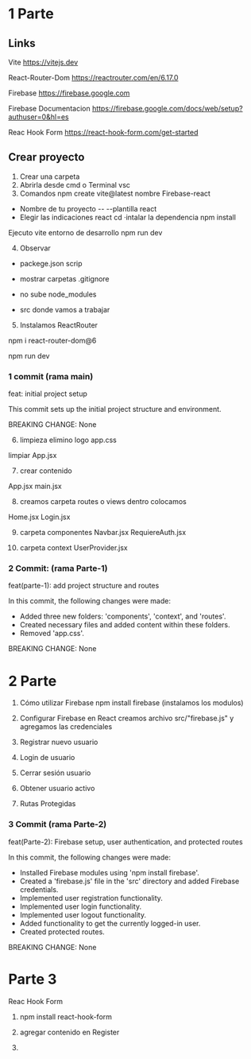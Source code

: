 # 1 Parte

## Links

Vite
https://vitejs.dev

React-Router-Dom
https://reactrouter.com/en/6.17.0

Firebase
https://firebase.google.com

Firebase Documentacion
https://firebase.google.com/docs/web/setup?authuser=0&hl=es

Reac Hook Form
https://react-hook-form.com/get-started



## Crear proyecto

1. Crear una carpeta 
2. Abrirla desde cmd o Terminal vsc
3. Comandos
npm create vite@latest 
nombre Firebase-react
- Nombre de tu proyecto -- --plantilla react
- Elegir las indicaciones
react
cd <directorio de tu nuevo proyecto>
·intalar la dependencia
npm install 

Ejecuto vite entorno de desarrollo 
npm run dev 

4. Observar
- packege.json scrip

- mostrar carpetas 
.gitignore
- no sube node_modules

- src donde vamos a trabajar

5. Instalamos 
ReactRouter

npm i react-router-dom@6

npm run dev

### 1 commit (rama main)

feat: initial project setup

This commit sets up the initial project structure and environment.

BREAKING CHANGE: None


6. limpieza
elimino
logo
app.css

limpiar App.jsx

7. crear contenido

App.jsx
main.jsx

8. creamos carpeta routes o views dentro colocamos

Home.jsx
Login.jsx

9. carpeta componentes
Navbar.jsx
RequiereAuth.jsx

10. carpeta context
UserProvider.jsx

### 2 Commit: (rama Parte-1)
feat(parte-1): add project structure and routes

In this commit, the following changes were made:
- Added three new folders: 'components', 'context', and 'routes'.
- Created necessary files and added content within these folders.
- Removed 'app.css'.

BREAKING CHANGE: None

# 2 Parte

1. Cómo utilizar Firebase
npm install firebase (instalamos los modulos)

2. Configurar Firebase en React
creamos archivo src/"firebase.js" y agregamos las credenciales

3. Registrar nuevo usuario


4. Login de usuario


5. Cerrar sesión usuario


6. Obtener usuario activo


7. Rutas Protegidas

### 3 Commit (rama Parte-2)
feat(Parte-2): Firebase setup, user authentication, and protected routes

In this commit, the following changes were made:
- Installed Firebase modules using 'npm install firebase'.
- Created a 'firebase.js' file in the 'src' directory and added Firebase credentials.
- Implemented user registration functionality.
- Implemented user login functionality.
- Implemented user logout functionality.
- Added functionality to get the currently logged-in user.
- Created protected routes.

BREAKING CHANGE: None


# Parte 3

Reac Hook Form

1. npm install react-hook-form

2. agregar contenido en Register

3. 
